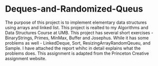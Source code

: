 # Deques-and-Randomized-Queus
The purpose of this project is to implement elementary data structures using arrays and linked list.
This project is realted to my Algorithms and Data Structures Course at UMB. 
This project has several short exercises - BinaryStrings, Primes, MinMax, Buffer and Josephus. 
While it has some problems as well - LinkedDeque, Sort, ResizingArrayRandomQeueu, and Sample. 
I have attached the report whihc in detail explains what the problems does. 
This assignment is adapted from the Princeton Creative assignment website. 
